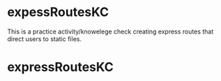 # expessRoutesKC
This is a practice activity/knowelege check creating express routes that direct users to static files.
# expressRoutesKC
